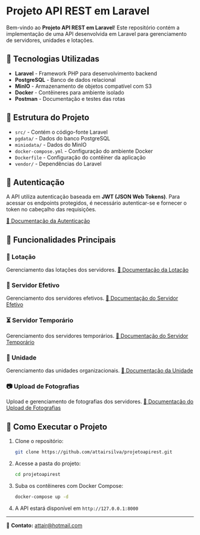 # Projeto API REST em Laravel

Bem-vindo ao **Projeto API REST em Laravel**! Este repositório contém a implementação de uma API desenvolvida em Laravel para gerenciamento de servidores, unidades e lotações.

## 📌 Tecnologias Utilizadas

- **Laravel** - Framework PHP para desenvolvimento backend
- **PostgreSQL** - Banco de dados relacional
- **MinIO** - Armazenamento de objetos compatível com S3
- **Docker** - Contêineres para ambiente isolado
- **Postman** - Documentação e testes das rotas

## 📂 Estrutura do Projeto

- `src/` - Contém o código-fonte Laravel
- `pgdata/` - Dados do banco PostgreSQL
- `miniodata/` - Dados do MinIO
- `docker-compose.yml` - Configuração do ambiente Docker
- `Dockerfile` - Configuração do contêiner da aplicação
- `vendor/` - Dependências do Laravel

## 🔑 Autenticação

A API utiliza autenticação baseada em **JWT (JSON Web Tokens)**. Para acessar os endpoints protegidos, é necessário autenticar-se e fornecer o token no cabeçalho das requisições.

[📄 Documentação da Autenticação](https://documenter.getpostman.com/view/41683423/2sB2cRC4R4)

## 📌 Funcionalidades Principais

### 📍 Lotação
Gerenciamento das lotações dos servidores.
[📄 Documentação da Lotação](https://documenter.getpostman.com/view/41683423/2sB2cRC4R5)

### 👤 Servidor Efetivo
Gerenciamento dos servidores efetivos.
[📄 Documentação do Servidor Efetivo](https://documenter.getpostman.com/view/41683423/2sB2cRC4VM)

### ⏳ Servidor Temporário
Gerenciamento dos servidores temporários.
[📄 Documentação do Servidor Temporário](https://documenter.getpostman.com/view/41683423/2sB2cRC4VN)

### 🏢 Unidade
Gerenciamento das unidades organizacionais.
[📄 Documentação da Unidade](https://documenter.getpostman.com/view/41683423/2sB2cRC4VQ)

### 📷 Upload de Fotografias
Upload e gerenciamento de fotografias dos servidores.
[📄 Documentação do Upload de Fotografias](https://documenter.getpostman.com/view/41683423/2sB2cRC4VS)

## 🚀 Como Executar o Projeto

1. Clone o repositório:
   ```sh
   git clone https://github.com/attairsilva/projetoapirest.git
   ```

2. Acesse a pasta do projeto:
   ```sh
   cd projetoapirest
   ```

3. Suba os contêineres com Docker Compose:
   ```sh
   docker-compose up -d
   ```

4. A API estará disponível em `http://127.0.0.1:8000`


---

📧 **Contato:** attair@hotmail.com